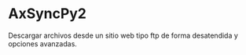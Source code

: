 # AxSyncPy2
Descargar archivos desde un sitio web tipo ftp de forma desatendida y opciones avanzadas.

